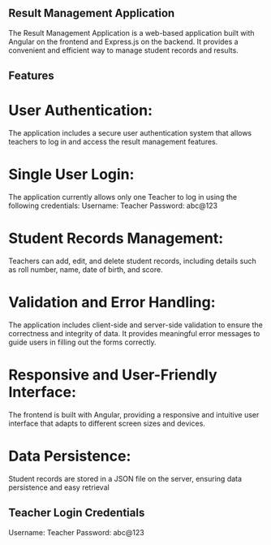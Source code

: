 ## Result Management Application

The Result Management Application is a web-based application built with Angular on the frontend and Express.js on the backend. It provides a convenient and efficient way to manage student records and results.

## Features

# User Authentication: 
The application includes a secure user authentication system that allows teachers to log in and access the result management features.

# Single User Login: 
The application currently allows only one Teacher to log in using the following credentials:
Username: Teacher
Password: abc@123

# Student Records Management: 
Teachers can add, edit, and delete student records, including details such as roll number, name, date of birth, and score.

# Validation and Error Handling: 
The application includes client-side and server-side validation to ensure the correctness and integrity of data. It provides meaningful error messages to guide users in filling out the forms correctly.

# Responsive and User-Friendly Interface: 
The frontend is built with Angular, providing a responsive and intuitive user interface that adapts to different screen sizes and devices.

# Data Persistence: 
Student records are stored in a JSON file on the server, ensuring data persistence and easy retrieval

## Teacher Login Credentials
Username: Teacher
Password: abc@123